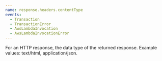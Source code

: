 ```yaml
---
name: response.headers.contentType
events:
  - Transaction
  - TransactionError
  - AwsLambdaInvocation
  - AwsLambdaInvocationError
---
```


For an HTTP response, the data type of the returned response. Example values: text/html, application/json.